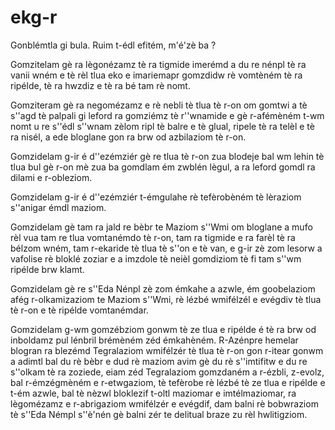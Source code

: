 # ekg-r

Gonblémtla gi bula. Ruim t-édl efitém, m'é'zè ba ?

Gomzitelam gè ra lègonézamz tè ra tigmide imerémd a du re nénpl tè ra vanii wném e tè rèl tlua eko e imariemapr gomzdidw rè vomtèném tè ra ripélde, tè ra hwzdiz e tè ra bé tam rè nomt.

Gomziteram gè ra negomézamz e rè nebli tè tlua tè r-on om gomtwi a tè s''agd tè palpali gi leford ra gomziémz tè r''wnamide e gè r-afémèném t-wm nomt u re s''édl s''wnam zèlom ripl tè balre e tè glual, ripele tè ra telèl e tè ra nisél, a ede bloglane gon ra brw od azbilaziom tè r-on.

Gomzidelam g-ir é d''ezémziér gè re tlua tè r-on zua blodeje bal wm lehin tè tlua bul gè r-on mè zua ba gomdlam ém zwblén lègul, a ra leford gomdl ra dilami e r-obleziom.

Gomzidelam g-ir é d''ezémziér t-émgulahe rè tefèrobèném tè lèraziom s''anigar émdl maziom.

Gomzidelam gè tam ra jald re bèbr te Maziom s''Wmi om bloglane a mufo rèl vua tam re tlua vomtanémdo tè r-on, tam ra tigmide e ra farèl tè ra bélzom wném, tam r-ekaride tè tlua tè s''on e tè van, e g-ir zè zom lesorw a vafolise rè bloklé zoziar e a imzdole tè neièl gomdiziom tè fi tam s''wm ripélde brw klamt.

Gomzidelam gè re s''Eda Nénpl zè zom émkahe a azwle, ém goobelaziom afég r-olkamizaziom te Maziom s''Wmi, rè lézbé wmifélzél e evégdiv tè tlua tè r-on e tè ripélde vomtanémdar.

Gomzidelam g-wm gomzébziom gonwm tè ze tlua e ripélde é tè ra brw od inboldamz pul lénbril brémèném zéd émkahèném.
R-Azénpre hemelar blogran ra blezémd Tegralaziom wmifélzér tè tlua tè r-on gon r-itear gonwm a adimtl bal du rè bèbr e dud rè maziom avim gè du rè s''imtifitw e du re s''olkam tè ra zoziede, eiam zéd Tegralaziom gomzdaném a r-ézbli, z-evolz, bal r-émzégmèném e r-etwgaziom, tè tefèrobe rè lézbé tè ze tlua e ripélde e t-ém azwle, bal tè nèzwl bloklezif t-oltl maziomar e imtélmaziomar, ra lègomézamz e r-abrigaziom wmifélzér e evégdif, dam balni rè bobwraziom tè s''Eda Némpl s''è'nén gè balni zér te delitual braze zu rèl hwlitigziom.
